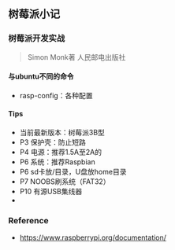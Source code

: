 ## 树莓派小记

### 树莓派开发实战 

> Simon Monk著 人民邮电出版社

#### 与ubuntu不同的命令
- rasp-config：各种配置
#### Tips
- 当前最新版本：树莓派3B型
- P3 保护壳：防止短路
- P4 电源：推荐1.5A至2A的
- P6 系统：推荐Raspbian
- P6 sd卡放/目录，U盘放home目录
- P7 NOOBS刷系统（FAT32）
- P10 有源USB集线器
- 

### Reference
- https://www.raspberrypi.org/documentation/
